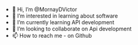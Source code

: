 - 👋 Hi, I’m @MornayDVictor
- 👀 I’m interested in learning about software
- 🌱 I’m currently learning API development
- 💞️ I’m looking to collaborate on Api development
- 📫 How to reach me - on Github

<!---
MornayDVictor/MornayDVictor is a ✨ special ✨ repository because its `README.md` (this file) appears on your GitHub profile.
You can click the Preview link to take a look at your changes.
--->
